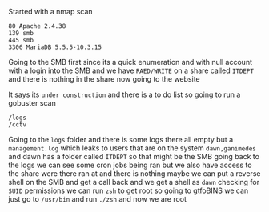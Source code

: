 Started with a nmap scan
```
80 Apache 2.4.38
139 smb
445 smb
3306 MariaDB 5.5.5-10.3.15
```
Going to the SMB first since its a quick enumeration and with null account with a login into the SMB and we have `RAED/WRITE` on a share called `ITDEPT` and there is nothing in the share now going to the website

It says its `under construction` and there is a to do list so going to run a gobuster scan 
```
/logs
/cctv
```
Going to the `logs` folder and there is some logs there all empty but a `management.log` which leaks to users that are on the system `dawn,ganimedes` and dawn has a folder called `ITDEPT` so that might be the SMB going back to the logs we can see some cron jobs being ran but we also have access to the share were there ran at and there is nothing maybe we can put a reverse shell on the SMB and get a call back and we get a shell as `dawn` checking for `SUID` permissions we can run `zsh` to get root so going to gtfoBINS we can just go to `/usr/bin` and run `./zsh` and now we are root 